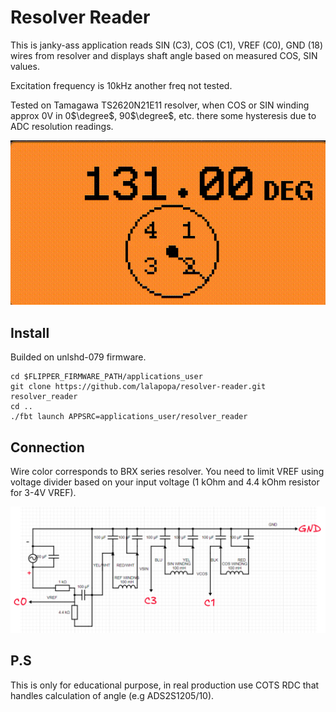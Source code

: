 # Resolver Reader

This is janky-ass application reads SIN (C3), COS (C1), VREF (C0), GND (18)
wires from resolver and displays shaft angle based on measured COS, SIN values.

Excitation frequency is 10kHz another freq not tested.

Tested on Tamagawa TS2620N21E11 resolver, when COS or SIN winding approx 0V in
0$\degree$, 90$\degree$, etc. there some hysteresis due to ADC resolution
readings.

![exapmle](imgs/example.gif)

## Install

Builded on unlshd-079 firmware.
```
cd $FLIPPER_FIRMWARE_PATH/applications_user
git clone https://github.com/lalapopa/resolver-reader.git resolver_reader
cd ..
./fbt launch APPSRC=applications_user/resolver_reader
```

## Connection

Wire color corresponds to BRX series resolver. You need to limit VREF using voltage
divider based on your input voltage (1 kOhm and 4.4 kOhm resistor for 3-4V VREF).

![scheme](imgs/scheme.png)

## P.S

This is only for educational purpose, in real production use COTS RDC that
handles calculation of angle (e.g ADS2S1205/10).

